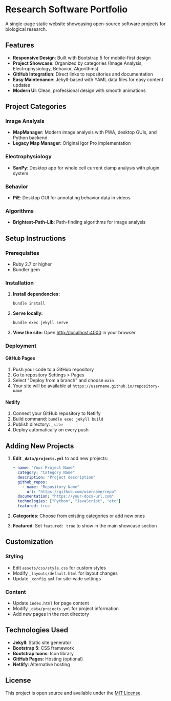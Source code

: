 # Research Software Portfolio

A single-page static website showcasing open-source software projects for biological research.

## Features

- **Responsive Design**: Built with Bootstrap 5 for mobile-first design
- **Project Showcase**: Organized by categories (Image Analysis, Electrophysiology, Behavior, Algorithms)
- **GitHub Integration**: Direct links to repositories and documentation
- **Easy Maintenance**: Jekyll-based with YAML data files for easy content updates
- **Modern UI**: Clean, professional design with smooth animations

## Project Categories

### Image Analysis
- **MapManager**: Modern image analysis with PWA, desktop GUIs, and Python backend
- **Legacy Map Manager**: Original Igor Pro implementation

### Electrophysiology  
- **SanPy**: Desktop app for whole cell current clamp analysis with plugin system

### Behavior
- **PiE**: Desktop GUI for annotating behavior data in videos

### Algorithms
- **Brightest-Path-Lib**: Path-finding algorithms for image analysis

## Setup Instructions

### Prerequisites
- Ruby 2.7 or higher
- Bundler gem

### Installation

1. **Install dependencies:**
   ```bash
   bundle install
   ```

2. **Serve locally:**
   ```bash
   bundle exec jekyll serve
   ```

3. **View the site:**
   Open [http://localhost:4000](http://localhost:4000) in your browser

### Deployment

#### GitHub Pages
1. Push your code to a GitHub repository
2. Go to repository Settings > Pages
3. Select "Deploy from a branch" and choose `main`
4. Your site will be available at `https://username.github.io/repository-name`

#### Netlify
1. Connect your GitHub repository to Netlify
2. Build command: `bundle exec jekyll build`
3. Publish directory: `_site`
4. Deploy automatically on every push

## Adding New Projects

1. **Edit `_data/projects.yml`** to add new projects:
   ```yaml
   - name: "Your Project Name"
     category: "Category Name"
     description: "Project description"
     github_repos:
       - name: "Repository Name"
         url: "https://github.com/username/repo"
     documentation: "https://your-docs-url.com"
     technologies: ["Python", "JavaScript", "etc"]
     featured: true
   ```

2. **Categories**: Choose from existing categories or add new ones
3. **Featured**: Set `featured: true` to show in the main showcase section

## Customization

### Styling
- Edit `assets/css/style.css` for custom styles
- Modify `_layouts/default.html` for layout changes
- Update `_config.yml` for site-wide settings

### Content
- Update `index.html` for page content
- Modify `_data/projects.yml` for project information
- Add new pages in the root directory

## Technologies Used

- **Jekyll**: Static site generator
- **Bootstrap 5**: CSS framework
- **Bootstrap Icons**: Icon library
- **GitHub Pages**: Hosting (optional)
- **Netlify**: Alternative hosting

## License

This project is open source and available under the [MIT License](LICENSE).
